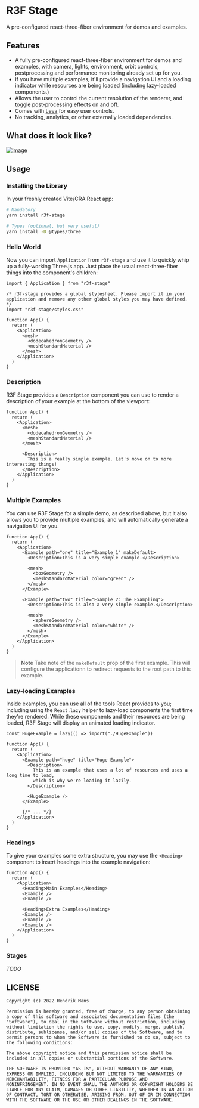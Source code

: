 # R3F Stage

A pre-configured react-three-fiber environment for demos and examples.

## Features

- A fully pre-configured react-three-fiber environment for demos and examples, with camera, lights, environment, orbit controls, postprocessing and performance monitoring already set up for you.
- If you have multiple examples, it'll provide a navigation UI and a loading indicator while resources are being loaded (including lazy-loaded components.)
- Allows the user to control the current resolution of the renderer, and toggle post-processing effects on and off.
- Comes with [Leva](https://github.com/pmndrs/leva) for easy user controls.
- No tracking, analytics, or other externally loaded dependencies.

## What does it look like?

[![image](https://user-images.githubusercontent.com/1061/185150441-7532e841-673d-47da-9af2-588469eba818.png)](https://r3f-stage.vercel.app/)

## Usage

### Installing the Library

In your freshly created Vite/CRA React app:

```sh
# Mandatory
yarn install r3f-stage

# Types (optional, but very useful)
yarn install -D @types/three
```

### Hello World

Now you can import `Application` from `r3f-stage` and use it to quickly whip up a fully-working Three.js app. Just place the usual react-three-fiber things into the component's children:

```tsx
import { Application } from "r3f-stage"

/* r3f-stage provides a global stylesheet. Please import it in your application and remove any other global styles you may have defined. */
import "r3f-stage/styles.css"

function App() {
  return (
    <Application>
      <mesh>
        <dodecahedronGeometry />
        <meshStandardMaterial />
      </mesh>
    </Application>
  )
}
```

### Description

R3F Stage provides a `Description` component you can use to render a description of your example at the bottom of the viewport:

```tsx
function App() {
  return (
    <Application>
      <mesh>
        <dodecahedronGeometry />
        <meshStandardMaterial />
      </mesh>

      <Description>
        This is a really simple example. Let's move on to more interesting things!
      </Description>
    </Application>
  )
}
```

### Multiple Examples

You can use R3F Stage for a simple demo, as described above, but it also allows you to provide multiple examples, and will automatically generate a navigation UI for you.

```tsx
function App() {
  return (
    <Application>
      <Example path="one" title="Example 1" makeDefault>
        <Description>This is a very simple example.</Description>

        <mesh>
          <boxGeometry />
          <meshStandardMaterial color="green" />
        </mesh>
      </Example>

      <Example path="two" title="Example 2: The Exampling">
        <Description>This is also a very simple example.</Description>

        <mesh>
          <sphereGeometry />
          <meshStandardMaterial color="white" />
        </mesh>
      </Example>
    </Application>
  )
}
```

> **Note**
> Take note of the `makeDefault` prop of the first example. This will configure the applicationn to redirect requests to the root path to this example.

### Lazy-loading Examples

Inside examples, you can use all of the tools React provides to you; including using the `React.lazy` helper to lazy-load components the first time they're rendered. While these components and their resources are being loaded, R3F Stage will display an animated loading indicator.

```tsx
const HugeExample = lazy(() => import("./HugeExample"))

function App() {
  return (
    <Application>
      <Example path="huge" title="Huge Example">
        <Description>
          This is an example that uses a lot of resources and uses a long time to load,
          which is why we're loading it lazily.
        </Description>

        <HugeExample />
      </Example>

      {/* ... */}
    </Application>
  )
}
```

### Headings

To give your examples some extra structure, you may use the `<Heading>` component to insert headings into the example navigation:

```tsx
function App() {
  return (
    <Application>
      <Heading>Main Examples</Heading>
      <Example />
      <Example />

      <Heading>Extra Examples</Heading>
      <Example />
      <Example />
      <Example />
    </Application>
  )
}
```

### Stages

_TODO_

## LICENSE

```
Copyright (c) 2022 Hendrik Mans

Permission is hereby granted, free of charge, to any person obtaining
a copy of this software and associated documentation files (the
"Software"), to deal in the Software without restriction, including
without limitation the rights to use, copy, modify, merge, publish,
distribute, sublicense, and/or sell copies of the Software, and to
permit persons to whom the Software is furnished to do so, subject to
the following conditions:

The above copyright notice and this permission notice shall be
included in all copies or substantial portions of the Software.

THE SOFTWARE IS PROVIDED "AS IS", WITHOUT WARRANTY OF ANY KIND,
EXPRESS OR IMPLIED, INCLUDING BUT NOT LIMITED TO THE WARRANTIES OF
MERCHANTABILITY, FITNESS FOR A PARTICULAR PURPOSE AND
NONINFRINGEMENT. IN NO EVENT SHALL THE AUTHORS OR COPYRIGHT HOLDERS BE
LIABLE FOR ANY CLAIM, DAMAGES OR OTHER LIABILITY, WHETHER IN AN ACTION
OF CONTRACT, TORT OR OTHERWISE, ARISING FROM, OUT OF OR IN CONNECTION
WITH THE SOFTWARE OR THE USE OR OTHER DEALINGS IN THE SOFTWARE.
```
